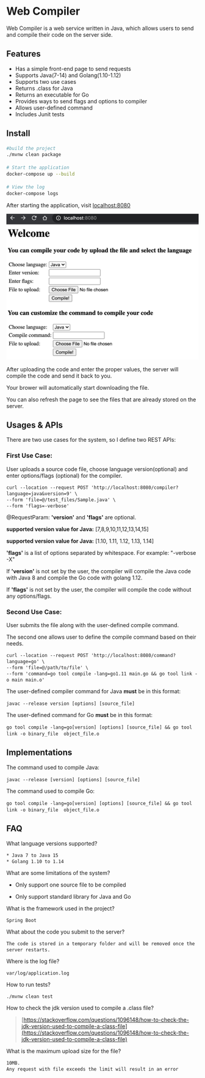 # Web Compiler

Web Compiler is a web service written in Java, which allows users to send and compile their code
on the server side.

## Features
* Has a simple front-end page to send requests
* Supports Java(7-14) and Golang(1.10-1.12)
* Supports two use cases
* Returns .class for Java
* Returns an executable for Go
* Provides ways to send flags and options to compiler
* Allows user-defined command
* Includes Junit tests

## Install

```bash
#build the project
./mvnw clean package

# Start the application
docker-compose up --build

# View the log
docker-compose logs
```

After starting the application, visit [localhost:8080](localhost:8080)

![index.html](img/index.png)

After uploading the code and enter the proper values, the server will compile the code and send it back to you.

Your brower will automatically start downloading the file.

You can also refresh the page to see the files that are already stored on the server.

## Usages & APIs
There are two use cases for the system, so I define two REST APIs:

### First Use Case:

User uploads a source code file, choose language version(optional) 
and enter options/flags (optional) for the compiler. 

```$xslt
curl --location --request POST 'http://localhost:8080/compiler?language=java&version=9' \
--form 'file=@/test_files/Sample.java' \
--form 'flags=-verbose'
```
@RequestParam: **'version'** and **'flags'** are optional.

**supported version value for Java:** [7,8,9,10,11,12,13,14,15]

**supported version value for Java:** [1.10, 1.11, 1.12, 1.13, 1.14]

**'flags'** is a list of options separated by whitespace. For example: "-verbose -X"
 
If **'version'** is not set by the user,
the compiler will compile the Java code with Java 8 and compile the Go code with golang 1.12.

If **'flags'** is not set by the user,
the compiler will compile the code without any options/flags.

### Second Use Case:

User submits the file along with the user-defined compile command.

The second one allows user to define the compile command based on their needs.

```$xslt
curl --location --request POST 'http://localhost:8080/command?language=go' \
--form 'file=@/path/to/file' \
--form 'command=go tool compile -lang=go1.11 main.go && go tool link -o main main.o'
```

The user-defined compiler command for Java **must** be in this format:

`javac --release version [options] [source_file] `

The user-defined command for Go **must** be in this format:

`go tool compile -lang=go[version] [options] [source_file] && go tool link -o binary_file 
object_file.o`

## Implementations
The command used to compile Java:

`javac --release [version] [options] [source_file] `

The command used to compile Go:

`go tool compile -lang=go[version] [options] [source_file] && go tool link -o binary_file 
object_file.o`

## FAQ
What language versions supported?
    
    * Java 7 to Java 15
    * Golang 1.10 to 1.14
    
What are some limitations of the system?

   * Only support one source file to be compiled
    
   * Only support standard library for Java and Go

What is the framework used in the project?

    Spring Boot

What about the code you submit to the server?

    The code is stored in a temporary folder and will be removed once the server restarts.
    
Where is the log file?
    
    var/log/application.log
    
How to run tests?
    
    ./mvnw clean test
    
How to check the jdk version used to compile a .class file?

> [https://stackoverflow.com/questions/1096148/how-to-check-the-jdk-version-used-to-compile-a-class-file](https://stackoverflow.com/questions/1096148/how-to-check-the-jdk-version-used-to-compile-a-class-file)

What is the maximum upload size for the file?

    10MB. 
    Any request with file exceeds the limit will result in an error
